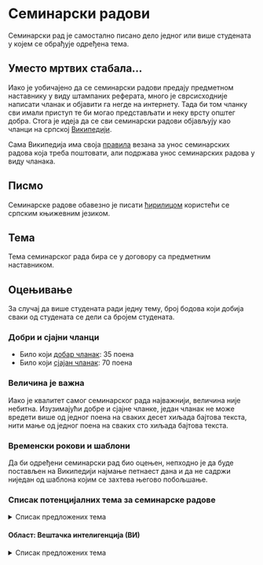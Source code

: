 # Семинарски радови

Семинарски рад је самостално писано дело једног или више студената у којем се обрађује одређена тема.

## Уместо мртвих стабала...

Иако је уобичајено да се семинарски радови предају предметном наставнику у виду штампаних реферата, много је сврсисходније написати чланак и објавити га негде на интернету. Тада би том чланку сви имали приступ те би могао представљати и неку врсту општег добра. Стога је идеја да се сви семинарски радови објављују као чланци на српској [Википедији](https://sr.wikipedia.org).

Сама Википедија има своја [правила](https://sr.wikipedia.org/wiki/Википедија:Семинарски_радови) везана за унос семинарских радова која треба поштовати, али подржава унос семинарских радова у виду чланака.

## Писмо

Семинарске радове обавезно је писати [ћирилицом](https://sr.wikipedia.org/wiki/Ћирилица) користећи се српским књижевним језиком.

## Тема

Тема семинарског рада бира се у договору са предметним наставником.

## Оцењивање

За случај да више студената ради једну тему, број бодова који добија сваки од студената се дели са бројем студената.

### Добри и сјајни чланци

* Било који [добар чланак](https://sr.wikipedia.org/wiki/Википедија:Добри_чланци): 35 поена
* Било који [сјајан чланак](https://sr.wikipedia.org/wiki/Википедија:Сјајни_чланци): 70 поена

### Величина је важна

Иако је квалитет самог семинарског рада најважнији, величина није небитна. Изузимајући добре и сјајне чланке, један чланак не може вредети више од једног поена на сваких десет хиљада бајтова текста, нити мање од једног поена на сваких сто хиљада бајтова текста.

### Временски рокови и шаблони

Да би одређени семинарски рад био оцењен, непходно је да буде постављен на Википедији најмање петнаест дана и да не садржи ниједан од шаблона којим се захтева његово побољшање.

### Списак потенцијалних тема за семинарске радове

<details markdown='block'>
<summary>Списак предложених тема</summary>
* [Функције губитака за класификацију](https://en.wikipedia.org/wiki/Loss_functions_for_classification) - рађено
* [Бустинг](https://en.wikipedia.org/wiki/Boosting_(machine_learning)) - рађено
* [Коктел журка](https://en.wikipedia.org/wiki/Cocktail_party) - рађено
* [Бинарна слика](https://en.wikipedia.org/wiki/Binary_image) - рађено
* [8-битна боја](https://en.wikipedia.org/wiki/8-bit_color) - рађено
* [Унакрсна провера](https://en.wikipedia.org/wiki/Cross-validation_(statistics))
* [Дефинитна матрица](https://en.wikipedia.org/wiki/Definite_matrix)
* [Функција губитака](https://en.wikipedia.org/wiki/Loss_function)
* [Логистичка регресија](https://en.wikipedia.org/wiki/Logistic_regression)
* [Уопштени линеарни модел](https://en.wikipedia.org/wiki/Generalized_linear_model)
* [Функција веродостојности](https://en.wikipedia.org/wiki/Likelihood_function)
* [Категоријска расподела](https://en.wikipedia.org/wiki/Categorical_distribution)
* [Експоненцијална породица](https://en.wikipedia.org/wiki/Exponential_family)
* [Случајна шума](https://en.wikipedia.org/wiki/Random_forest)
* [Бутстреп агрегација](https://en.wikipedia.org/wiki/Bootstrap_aggregating)
* [Ансамбл метода (машинско учење)](https://en.wikipedia.org/wiki/Ensemble_learning)
* [Феномен коктел журке](https://en.wikipedia.org/wiki/Cocktail_party_effect)
* [Лапласова расподела](https://en.wikipedia.org/wiki/Laplace_distribution)
* [Логистичка расподела](https://en.wikipedia.org/wiki/Logistic_distribution)
* [Анализа независних компоненти](https://en.wikipedia.org/wiki/Independent_component_analysis)
* [Марковљев поступак одлучивања](https://en.wikipedia.org/wiki/Markov_decision_process)
* [Учење подстицајем](https://en.wikipedia.org/wiki/Reinforcement_learning)
* [Дубоко учење подстицајем](https://en.wikipedia.org/wiki/Deep_reinforcement_learning)
* [Q-учење](https://en.wikipedia.org/wiki/Q-learning)
* [Нијансе сиве](https://en.wikipedia.org/wiki/Grayscale)
* [Дубина боје](https://en.wikipedia.org/wiki/Color_depth)
* [TIFF](https://en.wikipedia.org/wiki/TIFF)
* [Хуманоидни робот](https://en.wikipedia.org/wiki/Humanoid_robot)
* [Дупло клатно](https://en.wikipedia.org/wiki/Double_pendulum)
* [Обрнуто клатно](https://en.wikipedia.org/wiki/Inverted_pendulum)
* [Дупло обрнуто клатно](https://en.wikipedia.org/wiki/Double_inverted_pendulum)
* [NetworkManager](https://en.wikipedia.org/wiki/NetworkManager)
* [wpa_supplicant](https://en.wikipedia.org/wiki/Wpa_supplicant)
* [OpenRC](https://en.wikipedia.org/wiki/OpenRC)
* [systemd](https://en.wikipedia.org/wiki/Systemd)
* [udev](https://en.wikipedia.org/wiki/Udev)
* [ALSA](https://en.wikipedia.org/wiki/Advanced_Linux_Sound_Architecture)
* [PulseAudio](https://en.wikipedia.org/wiki/PulseAudio)
* [Sci-Hub](https://en.wikipedia.org/wiki/Sci-Hub)
* [Систем на чипу](https://en.wikipedia.org/wiki/System_on_a_chip)
* [MIT OpenCourseWare](https://en.wikipedia.org/wiki/MIT_OpenCourseWare)
* [ReLU](https://en.wikipedia.org/wiki/Rectifier_(neural_networks))
* [Google Public DNS](https://en.wikipedia.org/wiki/Google_Public_DNS)
* [Deepfake](https://en.wikipedia.org/wiki/Deepfake)
* [Генеративно-супарничке мреже](https://en.wikipedia.org/wiki/Generative_adversarial_network)
* [StyleGAN](https://en.wikipedia.org/wiki/StyleGAN)
* [AlexNet](https://en.wikipedia.org/wiki/AlexNet)
* [ImageNet](https://en.wikipedia.org/wiki/ImageNet)
* [Жакаров коефицијент](https://en.wikipedia.org/wiki/Jaccard_index)
* [Квадрокоптер](https://en.wikipedia.org/wiki/Quadcopter)
* [Ерлангова расподела](https://en.wikipedia.org/wiki/Erlang_distribution)
* [Ерланг (програмски језик)](https://en.wikipedia.org/wiki/Erlang_(programming_language))
* [Агнер Краруп Ерланг](https://en.wikipedia.org/wiki/Agner_Krarup_Erlang)
* [Ерланг (јединица)](https://en.wikipedia.org/wiki/Erlang_(unit))
* [Jenkins (програм)](https://en.wikipedia.org/wiki/Jenkins_(software))
* [Consumer Electronics Show](https://en.wikipedia.org/wiki/Consumer_Electronics_Show)
* [GPT-1](https://en.wikipedia.org/wiki/GPT-1)
* [GPT-2](https://en.wikipedia.org/wiki/GPT-2)
* [GPT-3](https://en.wikipedia.org/wiki/GPT-3)
* [GPT-4](https://en.wikipedia.org/wiki/GPT-4)
* [Елипсоид](https://en.wikipedia.org/wiki/Ellipsoid)
* [Симетрична матрица](https://en.wikipedia.org/wiki/Symmetric_matrix)
</details>

#### Област: Вештачка интелигенција (ВИ)

<details markdown='block'>
<summary>Списак предложених тема</summary>
* [Основни модели](https://en.wikipedia.org/wiki/Foundation_models)
* [Генеративни предобучени трансформер](https://en.wikipedia.org/wiki/Generative_pre-trained_transformer)
* [GPT-1](https://en.wikipedia.org/wiki/GPT-1)
* [GPT-2](https://en.wikipedia.org/wiki/GPT-2)
* [GPT-3](https://en.wikipedia.org/wiki/GPT-3)
* [GPT-4](https://en.wikipedia.org/wiki/GPT-4)
* [GPT-4o](https://en.wikipedia.org/wiki/GPT-4o)
* [GPT-4.5](https://en.wikipedia.org/wiki/GPT-4.5)
* [OpenAI o1](https://en.wikipedia.org/wiki/OpenAI_o1)
* [OpenAI o3](https://en.wikipedia.org/wiki/OpenAI_o3)
* [Велики језички модел](https://en.wikipedia.org/wiki/Large_language_model)
* [Халуцинација (вештачка интелигенција)](https://en.wikipedia.org/wiki/Hallucination_(artificial_intelligence))
* [Општа вештачка интелигенција](https://en.wikipedia.org/wiki/Artificial_general_intelligence)
* [Суперинтелигенција](https://en.wikipedia.org/wiki/Superintelligence)
* [BLEU](https://en.wikipedia.org/wiki/BLEU)
* [F-мера](https://en.wikipedia.org/wiki/F-score)
* [METEOR](https://en.wikipedia.org/wiki/METEOR)
* [ROUGE](https://en.wikipedia.org/wiki/ROUGE_(metric))
</details>
